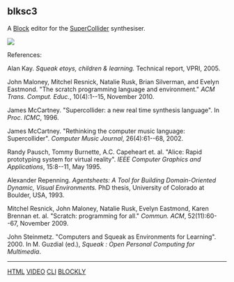 blksc3
------

A [Block](https://developers.google.com/blockly) editor for the
[SuperCollider](https://www.audiosynth.com/) synthesiser.

[![](http://rohandrape.net/sw/blksc3/png/whyblksc3.png)](http://rohandrape.net/sw/blksc3/png/whyblksc3.png)

References:

Alan Kay.
_Squeak etoys, children & learning._
Technical report, VPRI, 2005.

John Maloney, Mitchel Resnick, Natalie Rusk, Brian Silverman, and Evelyn Eastmond.
"The scratch programming language and environment."
_ACM Trans. Comput. Educ._, 10(4):1--15, November 2010.

James McCartney.
"Supercollider: a new real time synthesis language".
In _Proc. ICMC_, 1996.

James McCartney.
"Rethinking the computer music language: Supercollider".
_Computer Music Journal_, 26(4):61--68, 2002.

Randy Pausch, Tommy Burnette, A.C. Capeheart et. al.
"Alice: Rapid prototyping system for virtual reality".
_IEEE Computer Graphics and Applications_, 15:8--11, May 1995.

Alexander Repenning.
_Agentsheets: A Tool for Building Domain-Oriented Dynamic, Visual Environments._
PhD thesis, University of Colorado at Boulder, USA, 1993.

Mitchel Resnick, John Maloney, Natalie Rusk, Evelyn Eastmond, Karen Brennan et. al.
"Scratch: programming for all."
_Commun. ACM_, 52(11):60--67, November 2009.

John Steinmetz.
"Computers and Squeak as Environments for Learning".
2000.
In M. Guzdial (ed.), _Squeak : Open Personal Computing for Multimedia_.

* * *

[HTML](https://rohandrape.net/?t=blksc3&e=blksc3.html)
[VIDEO](https://rohandrape.net/?t=blksc3&e=md/video.md)
[CLI](https://rohandrape.net/?t=blksc3&e=md/blksct3.md)
[BLOCKLY](https://developers.google.com/blockly)
